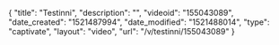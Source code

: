 {
    "title": "Testinni",
    "description": "",
    "videoid": "155043089",
    "date_created": "1521487994",
    "date_modified": "1521488014",
    "type": "captivate",
    "layout": "video",
    "url": "\/v\/testinni\/155043089"
}